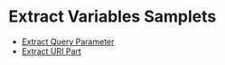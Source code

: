 # Extract Variables Samplets

* [Extract Query Parameter](./Extract-Query-Param.md)
* [Extract URI Part](./Extract-URI-Part.md)